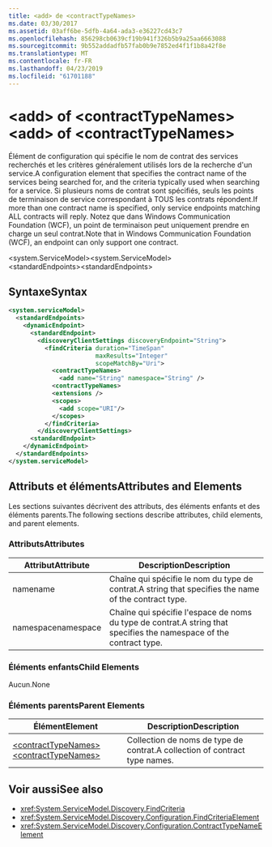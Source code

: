 ```yaml
---
title: <add> de <contractTypeNames>
ms.date: 03/30/2017
ms.assetid: 03aff6be-5dfb-4a64-ada3-e36227cd43c7
ms.openlocfilehash: 856298cb0639cf19b941f326b5b9a25aa6663088
ms.sourcegitcommit: 9b552addadfb57fab0b9e7852ed4f1f1b8a42f8e
ms.translationtype: MT
ms.contentlocale: fr-FR
ms.lasthandoff: 04/23/2019
ms.locfileid: "61701188"
---
```

# <a name="add-of-contracttypenames"></a><span data-ttu-id="76957-102">\<add> of \<contractTypeNames></span><span class="sxs-lookup"><span data-stu-id="76957-102">\<add> of \<contractTypeNames></span></span>
<span data-ttu-id="76957-103">Élément de configuration qui spécifie le nom de contrat des services recherchés et les critères généralement utilisés lors de la recherche d'un service.</span><span class="sxs-lookup"><span data-stu-id="76957-103">A configuration element that specifies the contract name of the services being searched for, and the criteria typically used when searching for a service.</span></span> <span data-ttu-id="76957-104">Si plusieurs noms de contrat sont spécifiés, seuls les points de terminaison de service correspondant à TOUS les contrats répondent.</span><span class="sxs-lookup"><span data-stu-id="76957-104">If more than one contract name is specified, only service endpoints matching ALL contracts will reply.</span></span> <span data-ttu-id="76957-105">Notez que dans Windows Communication Foundation (WCF), un point de terminaison peut uniquement prendre en charge un seul contrat.</span><span class="sxs-lookup"><span data-stu-id="76957-105">Note that in Windows Communication Foundation (WCF), an endpoint can only support one contract.</span></span>  
  
 <span data-ttu-id="76957-106">\<system.ServiceModel></span><span class="sxs-lookup"><span data-stu-id="76957-106">\<system.ServiceModel></span></span>  
<span data-ttu-id="76957-107">\<standardEndpoints></span><span class="sxs-lookup"><span data-stu-id="76957-107">\<standardEndpoints></span></span>  
  
## <a name="syntax"></a><span data-ttu-id="76957-108">Syntaxe</span><span class="sxs-lookup"><span data-stu-id="76957-108">Syntax</span></span>  
  
```xml  
<system.serviceModel>
  <standardEndpoints>
    <dynamicEndpoint>
      <standardEndpoint>
        <discoveryClientSettings discoveryEndpoint="String">
          <findCriteria duration="TimeSpan"
                        maxResults="Integer"
                        scopeMatchBy="Uri">
            <contractTypeNames>
              <add name="String" namespace="String" />
            <contractTypeNames>
            <extensions />
            <scopes>
              <add scope="URI"/>
            </scopes>
          </findCriteria>
        </discoveryClientSettings>
      <standardEndpoint>
    </dynamicEndpoint>
  </standardEndpoints>
</system.serviceModel>
```  
  
## <a name="attributes-and-elements"></a><span data-ttu-id="76957-109">Attributs et éléments</span><span class="sxs-lookup"><span data-stu-id="76957-109">Attributes and Elements</span></span>  
 <span data-ttu-id="76957-110">Les sections suivantes décrivent des attributs, des éléments enfants et des éléments parents.</span><span class="sxs-lookup"><span data-stu-id="76957-110">The following sections describe attributes, child elements, and parent elements.</span></span>  
  
### <a name="attributes"></a><span data-ttu-id="76957-111">Attributs</span><span class="sxs-lookup"><span data-stu-id="76957-111">Attributes</span></span>  
  
|<span data-ttu-id="76957-112">Attribut</span><span class="sxs-lookup"><span data-stu-id="76957-112">Attribute</span></span>|<span data-ttu-id="76957-113">Description</span><span class="sxs-lookup"><span data-stu-id="76957-113">Description</span></span>|  
|---------------|-----------------|  
|<span data-ttu-id="76957-114">name</span><span class="sxs-lookup"><span data-stu-id="76957-114">name</span></span>|<span data-ttu-id="76957-115">Chaîne qui spécifie le nom du type de contrat.</span><span class="sxs-lookup"><span data-stu-id="76957-115">A string that specifies the name of the contract type.</span></span>|  
|<span data-ttu-id="76957-116">namespace</span><span class="sxs-lookup"><span data-stu-id="76957-116">namespace</span></span>|<span data-ttu-id="76957-117">Chaîne qui spécifie l'espace de noms du type de contrat.</span><span class="sxs-lookup"><span data-stu-id="76957-117">A string that specifies the namespace of the contract type.</span></span>|  
  
### <a name="child-elements"></a><span data-ttu-id="76957-118">Éléments enfants</span><span class="sxs-lookup"><span data-stu-id="76957-118">Child Elements</span></span>  
 <span data-ttu-id="76957-119">Aucun.</span><span class="sxs-lookup"><span data-stu-id="76957-119">None</span></span>  
  
### <a name="parent-elements"></a><span data-ttu-id="76957-120">Éléments parents</span><span class="sxs-lookup"><span data-stu-id="76957-120">Parent Elements</span></span>  
  
|<span data-ttu-id="76957-121">Élément</span><span class="sxs-lookup"><span data-stu-id="76957-121">Element</span></span>|<span data-ttu-id="76957-122">Description</span><span class="sxs-lookup"><span data-stu-id="76957-122">Description</span></span>|  
|-------------|-----------------|  
|[<span data-ttu-id="76957-123">\<contractTypeNames></span><span class="sxs-lookup"><span data-stu-id="76957-123">\<contractTypeNames></span></span>](../../../../../docs/framework/configure-apps/file-schema/wcf/contracttypenames.md)|<span data-ttu-id="76957-124">Collection de noms de type de contrat.</span><span class="sxs-lookup"><span data-stu-id="76957-124">A collection of contract type names.</span></span>|  
  
## <a name="see-also"></a><span data-ttu-id="76957-125">Voir aussi</span><span class="sxs-lookup"><span data-stu-id="76957-125">See also</span></span>

- <xref:System.ServiceModel.Discovery.FindCriteria>
- <xref:System.ServiceModel.Discovery.Configuration.FindCriteriaElement>
- <xref:System.ServiceModel.Discovery.Configuration.ContractTypeNameElement>
